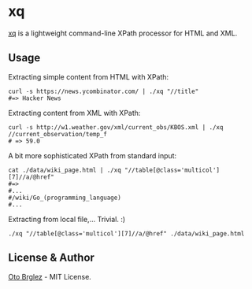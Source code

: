 # xq

[xq] is a lightweight command-line XPath processor for HTML and XML.

## Usage

Extracting simple content from HTML with XPath:

    curl -s https://news.ycombinator.com/ | ./xq "//title"
    #=> Hacker News

Extracting content from XML with XPath:
    
    curl -s http://w1.weather.gov/xml/current_obs/KBOS.xml | ./xq //current_observation/temp_f
    # => 59.0

A bit more sophisticated XPath from standard input: 

    cat ./data/wiki_page.html | ./xq "//table[@class='multicol'][7]//a/@href"
    #=>
    #...
    #/wiki/Go_(programming_language)
    #...

Extracting from local file,... Trivial. :)
 
    ./xq "//table[@class='multicol'][7]//a/@href" ./data/wiki_page.html

## License & Author

[Oto Brglez](https://github.com) - MIT License.

[xq]:https://github.com/otobrglez/xq